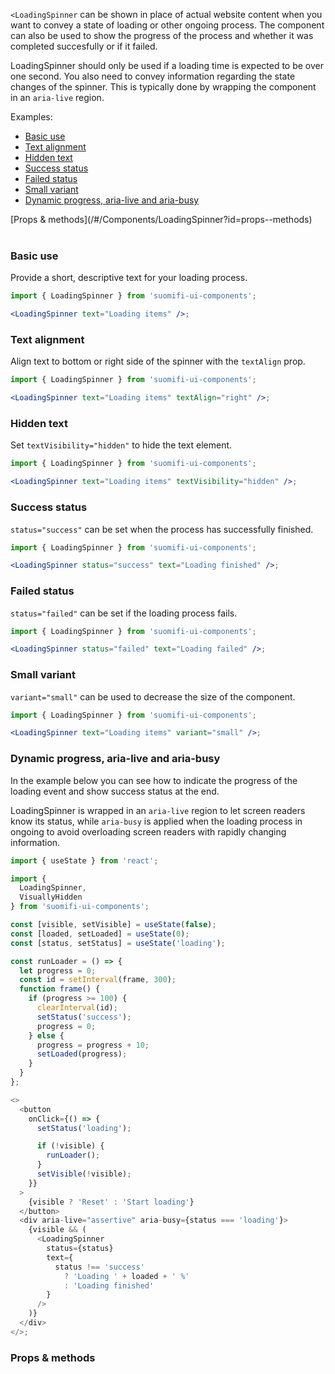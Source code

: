 `<LoadingSpinner` can be shown in place of actual website content when you want to convey a state of loading or other ongoing process. The component can also be used to show the progress of the process and whether it was completed succesfully or if it failed.

LoadingSpinner should only be used if a loading time is expected to be over one second. You also need to convey information regarding the state changes of the spinner. This is typically done by wrapping the component in an `aria-live` region.

Examples:

- [Basic use](/#/Components/LoadingSpinner?id=basic-use)
- [Text alignment](/#/Components/LoadingSpinner?id=text-alignment)
- [Hidden text](/#/Components/LoadingSpinner?id=hidden-text)
- [Success status](/#/Components/LoadingSpinner?id=success-status)
- [Failed status](/#/Components/LoadingSpinner?id=failed-status)
- [Small variant](/#/Components/LoadingSpinner?id=small-variant)
- [Dynamic progress, aria-live and aria-busy](/#/Components/LoadingSpinner?id=dynamic-progress-aria-live-and-aria-busy)

<div style="margin-bottom: 40px">
  [Props & methods](/#/Components/LoadingSpinner?id=props--methods)
</div>

### Basic use

Provide a short, descriptive text for your loading process.

```jsx
import { LoadingSpinner } from 'suomifi-ui-components';

<LoadingSpinner text="Loading items" />;
```

### Text alignment

Align text to bottom or right side of the spinner with the `textAlign` prop.

```jsx
import { LoadingSpinner } from 'suomifi-ui-components';

<LoadingSpinner text="Loading items" textAlign="right" />;
```

### Hidden text

Set `textVisibility="hidden"` to hide the text element.

```jsx
import { LoadingSpinner } from 'suomifi-ui-components';

<LoadingSpinner text="Loading items" textVisibility="hidden" />;
```

### Success status

`status="success"` can be set when the process has successfully finished.

```jsx
import { LoadingSpinner } from 'suomifi-ui-components';

<LoadingSpinner status="success" text="Loading finished" />;
```

### Failed status

`status="failed"` can be set if the loading process fails.

```jsx
import { LoadingSpinner } from 'suomifi-ui-components';

<LoadingSpinner status="failed" text="Loading failed" />;
```

### Small variant

`variant="small"` can be used to decrease the size of the component.

```jsx
import { LoadingSpinner } from 'suomifi-ui-components';

<LoadingSpinner text="Loading items" variant="small" />;
```

### Dynamic progress, aria-live and aria-busy

In the example below you can see how to indicate the progress of the loading event and show success status at the end.

LoadingSpinner is wrapped in an `aria-live` region to let screen readers know its status, while `aria-busy` is applied when the loading process in ongoing to avoid overloading screen readers with rapidly changing information.

```js
import { useState } from 'react';

import {
  LoadingSpinner,
  VisuallyHidden
} from 'suomifi-ui-components';

const [visible, setVisible] = useState(false);
const [loaded, setLoaded] = useState(0);
const [status, setStatus] = useState('loading');

const runLoader = () => {
  let progress = 0;
  const id = setInterval(frame, 300);
  function frame() {
    if (progress >= 100) {
      clearInterval(id);
      setStatus('success');
      progress = 0;
    } else {
      progress = progress + 10;
      setLoaded(progress);
    }
  }
};

<>
  <button
    onClick={() => {
      setStatus('loading');

      if (!visible) {
        runLoader();
      }
      setVisible(!visible);
    }}
  >
    {visible ? 'Reset' : 'Start loading'}
  </button>
  <div aria-live="assertive" aria-busy={status === 'loading'}>
    {visible && (
      <LoadingSpinner
        status={status}
        text={
          status !== 'success'
            ? 'Loading ' + loaded + ' %'
            : 'Loading finished'
        }
      />
    )}
  </div>
</>;
```

### Props & methods
